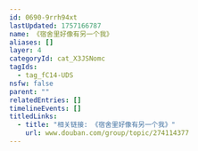 ```yaml
---
id: 0690-9rrh94xt
lastUpdated: 1757166787
name: 《宿舍里好像有另一个我》
aliases: []
layer: 4
categoryId: cat_X3JSNomc
tagIds:
  - tag_fC14-UDS
nsfw: false
parent: ""
relatedEntries: []
timelineEvents: []
titledLinks:
  - title: "相关链接: 《宿舍里好像有另一个我》"
    url: www.douban.com/group/topic/274114377
---
```


